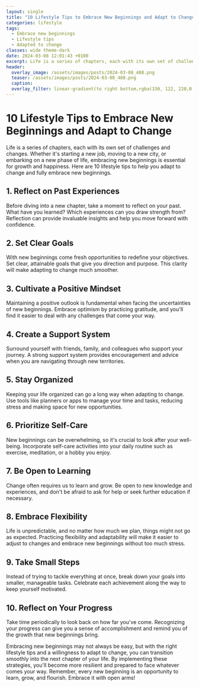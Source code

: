 ```yaml
---
layout: single
title: "10 Lifestyle Tips to Embrace New Beginnings and Adapt to Change"
categories: lifestyle
tags:
  - Embrace new beginnings
  - Lifestyle tips
  - Adapted to change
classes: wide theme-dark
date: 2024-03-08 12:01:43 +0100
excerpt: Life is a series of chapters, each with its own set of challenges and changes.
header:
  overlay_image: /assets/images/posts/2024-03-08_488.png
  teaser: /assets/images/posts/2024-03-08_488.png
  caption: 
  overlay_filter: linear-gradient(to right bottom,rgba(150, 122, 220,0.8), rgba(255,245,208,0.5))
---
```

# 10 Lifestyle Tips to Embrace New Beginnings and Adapt to Change

Life is a series of chapters, each with its own set of challenges and changes. Whether it's starting a new job, moving to a new city, or embarking on a new phase of life, embracing new beginnings is essential for growth and happiness. Here are 10 lifestyle tips to help you adapt to change and fully embrace new beginnings.

## 1. Reflect on Past Experiences
Before diving into a new chapter, take a moment to reflect on your past. What have you learned? Which experiences can you draw strength from? Reflection can provide invaluable insights and help you move forward with confidence.

## 2. Set Clear Goals
With new beginnings come fresh opportunities to redefine your objectives. Set clear, attainable goals that give you direction and purpose. This clarity will make adapting to change much smoother.

## 3. Cultivate a Positive Mindset
Maintaining a positive outlook is fundamental when facing the uncertainties of new beginnings. Embrace optimism by practicing gratitude, and you'll find it easier to deal with any challenges that come your way.

## 4. Create a Support System
Surround yourself with friends, family, and colleagues who support your journey. A strong support system provides encouragement and advice when you are navigating through new territories.

## 5. Stay Organized
Keeping your life organized can go a long way when adapting to change. Use tools like planners or apps to manage your time and tasks, reducing stress and making space for new opportunities.

## 6. Prioritize Self-Care
New beginnings can be overwhelming, so it's crucial to look after your well-being. Incorporate self-care activities into your daily routine such as exercise, meditation, or a hobby you enjoy.

## 7. Be Open to Learning
Change often requires us to learn and grow. Be open to new knowledge and experiences, and don't be afraid to ask for help or seek further education if necessary.

## 8. Embrace Flexibility
Life is unpredictable, and no matter how much we plan, things might not go as expected. Practicing flexibility and adaptability will make it easier to adjust to changes and embrace new beginnings without too much stress.

## 9. Take Small Steps
Instead of trying to tackle everything at once, break down your goals into smaller, manageable tasks. Celebrate each achievement along the way to keep yourself motivated.

## 10. Reflect on Your Progress
Take time periodically to look back on how far you've come. Recognizing your progress can give you a sense of accomplishment and remind you of the growth that new beginnings bring.

Embracing new beginnings may not always be easy, but with the right lifestyle tips and a willingness to adapt to change, you can transition smoothly into the next chapter of your life. By implementing these strategies, you'll become more resilient and prepared to face whatever comes your way. Remember, every new beginning is an opportunity to learn, grow, and flourish. Embrace it with open arms!